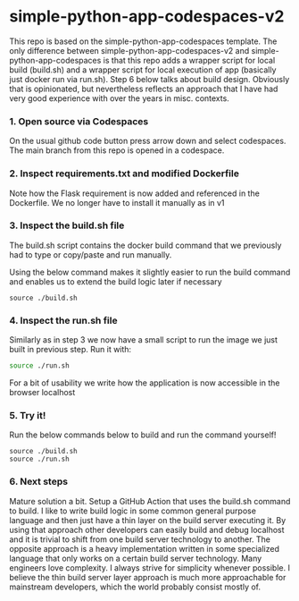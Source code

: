 # simple-python-app-codespaces-v2

This repo is based on the simple-python-app-codespaces template. The only difference between simple-python-app-codespaces-v2 and simple-python-app-codespaces is that this repo adds a wrapper script for local build (build.sh) and a wrapper script for local execution of app (basically just docker run via run.sh). Step 6 below talks about build design. Obviously that is opinionated, but nevertheless reflects an approach that I have had very good experience with over the years in misc. contexts.

### 1. Open source via Codespaces

On the usual github code button press arrow down and select codespaces. The main branch from this repo is opened in a codespace.

### 2. Inspect requirements.txt and modified Dockerfile

Note how the Flask requirement is now added and referenced in the Dockerfile. We no longer have to install it manually as in v1

### 3. Inspect the build.sh file

The build.sh script contains the docker build command that we previously had to type or copy/paste and run manually.

Using the below command makes it slightly easier to run the build command and enables us to extend the build logic later if necessary

```
source ./build.sh
```

### 4. Inspect the run.sh file

Similarly as in step 3 we now have a small script to run the image we just built in previous step. Run it with:

```bash
source ./run.sh
```

For a bit of usability we write how the application is now accessible in the browser localhost

### 5. Try it!

Run the below commands below to build and run the command yourself!

```
source ./build.sh
source ./run.sh
```

### 6. Next steps

Mature solution a bit. Setup a GitHub Action that uses the build.sh command to build. I like to write build logic in some common general purpose language and then just have a thin layer on the build server executing it.
By using that approach other developers can easily build and debug localhost and it is trivial to shift from one build server technology to another. The opposite approach is a heavy implementation written in some 
specialized language that only works on a certain build server technology. Many engineers love complexity. I always strive for simplicity whenever possible. I believe the thin build server layer approach is much more
approachable for mainstream developers, which the world probably consist mostly of.

